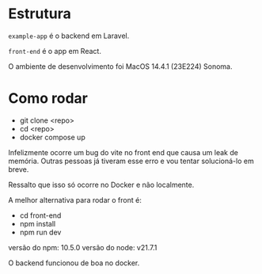 # Estrutura
`example-app`  é o backend em Laravel.

`front-end` é o app em React.  

O ambiente de desenvolvimento foi MacOS 14.4.1 (23E224) Sonoma.

# Como rodar
- git clone \<repo>
- cd \<repo>
- docker compose up

Infelizmente ocorre um bug do vite no front end que causa um leak de memória. Outras pessoas já tiveram esse erro e vou tentar solucioná-lo em breve.

Ressalto que isso só ocorre no Docker e não localmente.

A melhor alternativa para rodar o front é:
- cd front-end
- npm install
- npm run dev

versão do npm: 10.5.0
versão do node: v21.7.1


O backend funcionou de boa no docker.


